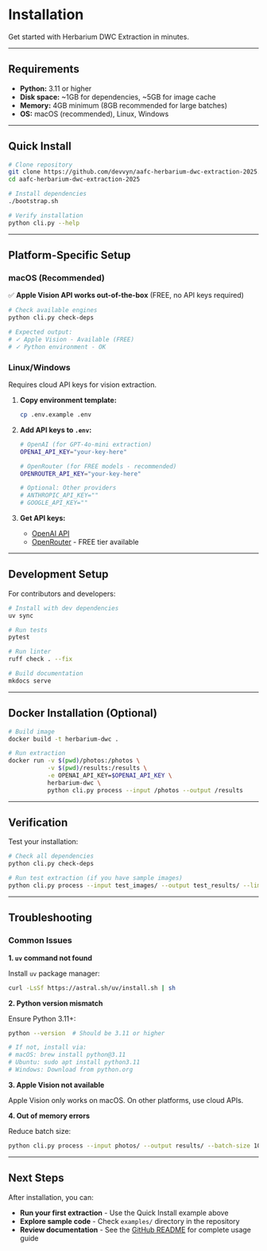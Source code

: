 # Installation

Get started with Herbarium DWC Extraction in minutes.

---

## Requirements

- **Python:** 3.11 or higher
- **Disk space:** ~1GB for dependencies, ~5GB for image cache
- **Memory:** 4GB minimum (8GB recommended for large batches)
- **OS:** macOS (recommended), Linux, Windows

---

## Quick Install

```bash
# Clone repository
git clone https://github.com/devvyn/aafc-herbarium-dwc-extraction-2025.git
cd aafc-herbarium-dwc-extraction-2025

# Install dependencies
./bootstrap.sh

# Verify installation
python cli.py --help
```

---

## Platform-Specific Setup

### macOS (Recommended)

✅ **Apple Vision API works out-of-the-box** (FREE, no API keys required)

```bash
# Check available engines
python cli.py check-deps

# Expected output:
# ✓ Apple Vision - Available (FREE)
# ✓ Python environment - OK
```

### Linux/Windows

Requires cloud API keys for vision extraction.

1. **Copy environment template:**
   ```bash
   cp .env.example .env
   ```

2. **Add API keys to `.env`:**
   ```bash
   # OpenAI (for GPT-4o-mini extraction)
   OPENAI_API_KEY="your-key-here"

   # OpenRouter (for FREE models - recommended)
   OPENROUTER_API_KEY="your-key-here"

   # Optional: Other providers
   # ANTHROPIC_API_KEY=""
   # GOOGLE_API_KEY=""
   ```

3. **Get API keys:**
   - [OpenAI API](https://platform.openai.com/api-keys)
   - [OpenRouter](https://openrouter.ai/keys) - FREE tier available

---

## Development Setup

For contributors and developers:

```bash
# Install with dev dependencies
uv sync

# Run tests
pytest

# Run linter
ruff check . --fix

# Build documentation
mkdocs serve
```

---

## Docker Installation (Optional)

```bash
# Build image
docker build -t herbarium-dwc .

# Run extraction
docker run -v $(pwd)/photos:/photos \
           -v $(pwd)/results:/results \
           -e OPENAI_API_KEY=$OPENAI_API_KEY \
           herbarium-dwc \
           python cli.py process --input /photos --output /results
```

---

## Verification

Test your installation:

```bash
# Check all dependencies
python cli.py check-deps

# Run test extraction (if you have sample images)
python cli.py process --input test_images/ --output test_results/ --limit 1
```

---

## Troubleshooting

### Common Issues

**1. `uv` command not found**

Install `uv` package manager:
```bash
curl -LsSf https://astral.sh/uv/install.sh | sh
```

**2. Python version mismatch**

Ensure Python 3.11+:
```bash
python --version  # Should be 3.11 or higher

# If not, install via:
# macOS: brew install python@3.11
# Ubuntu: sudo apt install python3.11
# Windows: Download from python.org
```

**3. Apple Vision not available**

Apple Vision only works on macOS. On other platforms, use cloud APIs.

**4. Out of memory errors**

Reduce batch size:
```bash
python cli.py process --input photos/ --output results/ --batch-size 10
```

---

## Next Steps

After installation, you can:

- **Run your first extraction** - Use the Quick Install example above
- **Explore sample code** - Check `examples/` directory in the repository
- **Review documentation** - See the [GitHub README](https://github.com/devvyn/aafc-herbarium-dwc-extraction-2025) for complete usage guide
